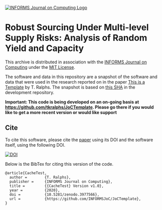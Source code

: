 [![INFORMS Journal on Computing Logo](https://INFORMSJoC.github.io/logos/INFORMS_Journal_on_Computing_Header.jpg)](https://pubsonline.informs.org/journal/ijoc)

# Robust Sourcing Under Multi-level Supply Risks: Analysis of Random Yield and Capacity

This archive is distributed in association with the [INFORMS Journal on
Computing](https://pubsonline.informs.org/journal/ijoc) under the [MIT License](LICENSE).

The software and data in this repository are a snapshot of the software and data
that were used in the research reported on in the paper 
[This is a Template](https://doi.org/10.1287/ijoc.2019.0934) by T. Ralphs. 
The snapshot is based on 
[this SHA](https://github.com/tkralphs/JoCTemplate/commit/f7f30c63adbcb0811e5a133e1def696b74f3ba15) 
in the development repository. 

**Important: This code is being developed on an on-going basis at 
https://github.com/tkralphs/JoCTemplate. Please go there if you would like to
get a more recent version or would like support**

## Cite

To cite this software, please cite the [paper](https://doi.org/10.1287/ijoc.2019.0934) using its DOI and the software itself, using the following DOI.

[![DOI](https://zenodo.org/badge/285853815.svg)](https://zenodo.org/badge/latestdoi/285853815)

Below is the BibTex for citing this version of the code.

```
@article{CacheTest,
  author =        {T. Ralphs},
  publisher =     {INFORMS Journal on Computing},
  title =         {{CacheTest} Version v1.0},
  year =          {2020},
  doi =           {10.5281/zenodo.3977566},
  url =           {https://github.com/INFORMSJoC/JoCTemplate},
}  
```

